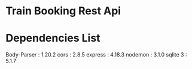 # Train Booking Rest Api

# Dependencies List

   Body-Parser : 1.20.2
   cors : 2.8.5
   express : 4.18.3
   nodemon : 3.1.0
   sqlite 3 : 5.1.7
